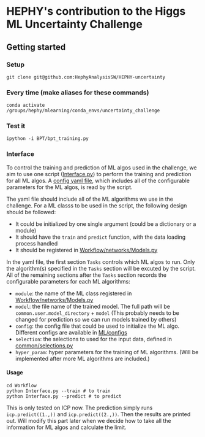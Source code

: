 # HEPHY's contribution to the Higgs ML Uncertainty Challenge

## Getting started

### Setup
`git clone git@github.com:HephyAnalysisSW/HEPHY-uncertainty`

### Every time (make aliases for these commands)
`conda activate /groups/hephy/mlearning/conda_envs/uncertainty_challenge`
### Test it
`ipython -i BPT/bpt_training.py`

### Interface
To control the training and prediction of ML algos used in the challenge, we aim to use one script ([Interface.py](https://github.com/HephyAnalysisSW/HEPHY-uncertainty/blob/master/Workflow/Interface.py)) to perform the training and prediction for all ML algos. A [config yaml file](https://github.com/HephyAnalysisSW/HEPHY-uncertainty/blob/master/Workflow/config.yaml), which includes all of the configurable parameters for the ML algos, is read by the script.

The yaml file should include all of the ML algorithms we use in the challenge. For a ML classs to be used in the script, the following design should be followed:
- It could be initialized by one single argument (could be a dictionary or a module)
- It should have the `train` and `predict` function, with the data loading process handled
- It should be registered in [Workflow/networks/Models.py](https://github.com/HephyAnalysisSW/HEPHY-uncertainty/blob/master/Workflow/networks/Models.py)

In the yaml file, the first section `Tasks` controls which ML algos to run. Only the algorithm(s) specified in the `Tasks` section will be excuted by the script. All of the remaining sections after the `Tasks` section records the configurable parameters for each ML algorithms:
- `module`: the name of the ML class registered in [Workflow/networks/Models.py](https://github.com/HephyAnalysisSW/HEPHY-uncertainty/blob/master/Workflow/networks/Models.py)
- `model`: the file name of the trained model. The full path will be `common.user.model_directory` + `model` (This probably needs to be changed for prediction so we can run models trained by others)
- `config`: the config file that could be used to initialize the ML algo. Different configs are available in [ML/configs](https://github.com/HephyAnalysisSW/HEPHY-uncertainty/tree/master/ML/configs)
- `selection`: the selections to used for the input data, defined in [common/selections.py](https://github.com/HephyAnalysisSW/HEPHY-uncertainty/blob/master/common/selections.py)
- `hyper_param`: hyper parameters for the training of ML algorithms. (Will be implemented after more ML algorithms are included.)

#### Usage
```
cd Workflow
python Interface.py --train # to train
python Interface.py --predict # to predict
```
This is only tested on ICP now. The prediction simply runs `icp.predict((1.,))` and `icp.predict((2.,))`. Then the results are printed out. Will modify this part later when we decide how to take all the information for ML algos and calculate the limit.

